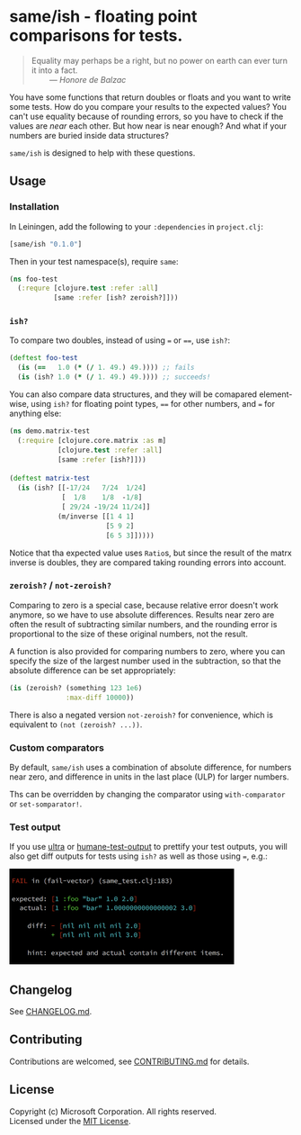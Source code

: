 # same/ish - floating point comparisons for tests.

> Equality may perhaps be a right, but no power on earth can ever turn it into a fact.  
> &nbsp; &nbsp; &nbsp; &nbsp; — *Honore de Balzac*

You have some functions that return doubles or floats and you want to write some tests.
How do you compare your results to the expected values?
You can't use equality because of rounding errors,
so you have to check if the values are *near* each other.
But how near is near enough?
And what if your numbers are buried inside data structures?

`same/ish` is designed to help with these questions.

## Usage

### Installation

In Leiningen, add the following to your `:dependencies` in `project.clj`:
```clojure
[same/ish "0.1.0"]
```

Then in your test namespace(s), require `same`:
```clojure
(ns foo-test
  (:requre [clojure.test :refer :all]
           [same :refer [ish? zeroish?]]))
```

### `ish?`

To compare two doubles, instead of using `=` or `==`, use `ish?`:

```clojure
(deftest foo-test
  (is (==   1.0 (* (/ 1. 49.) 49.)))) ;; fails
  (is (ish? 1.0 (* (/ 1. 49.) 49.)))) ;; succeeds!
```

You can also compare data structures, and they will be comapared element-wise, using `ish?`
for floating point types, `==` for other numbers, and `=` for anything else:

```clojure
(ns demo.matrix-test
  (:require [clojure.core.matrix :as m]
            [clojure.test :refer :all]
            [same :refer [ish?]]))

(deftest matrix-test
  (is (ish? [[-17/24   7/24  1/24]
             [  1/8    1/8  -1/8]
             [ 29/24 -19/24 11/24]]
            (m/inverse [[1 4 1]
                        [5 9 2]
                        [6 5 3]]))))
```

Notice that tha expected value uses `Ratio`s, but since the result of the matrx inverse is doubles,
they are compared taking rounding errors into account.

### `zeroish?` / `not-zeroish?`

Comparing to zero is a special case, because relative error doesn't work anymore,
so we have to use absolute differences.
Results near zero are often the result of subtracting similar numbers,
and the rounding error is proportional to the size of these original numbers, not the result.

A function is also provided for comparing numbers to zero, where you can specify the size
of the largest number used in the subtraction, so that the absolute difference can be set appropriately:

```clojure
(is (zeroish? (something 123 1e6)
              :max-diff 10000))
```

There is also a negated version `not-zeroish?` for convenience, which is equivalent to `(not (zeroish? ...))`.

### Custom comparators

By default, `same/ish` uses a combination of absolute difference, for numbers near zero,
and difference in units in the last place (ULP) for larger numbers.

Ths can be overridden by changing the comparator using `with-comparator` or `set-somparator!`.

### Test output

If you use [ultra](https://github.com/venantius/ultra)
or [humane-test-output](https://github.com/pjstadig/humane-test-output)
to prettify your test outputs, you will also get diff outputs for tests using `ish?`
as well as those using `=`, e.g.:

<img src="docs/diff.png" width="400">

## Changelog

See [CHANGELOG.md](CHANGELOG.md).

## Contributing

Contributions are welcomed, see [CONTRIBUTING.md](CONTRIBUTING.md) for details.

## License

Copyright (c) Microsoft Corporation. All rights reserved.  
Licensed under the [MIT License](LICENSE).
